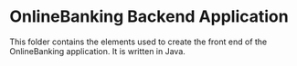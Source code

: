 # OnlineBanking Backend Application

This folder contains the elements used to create the front end of the OnlineBanking application. It is written in Java. 